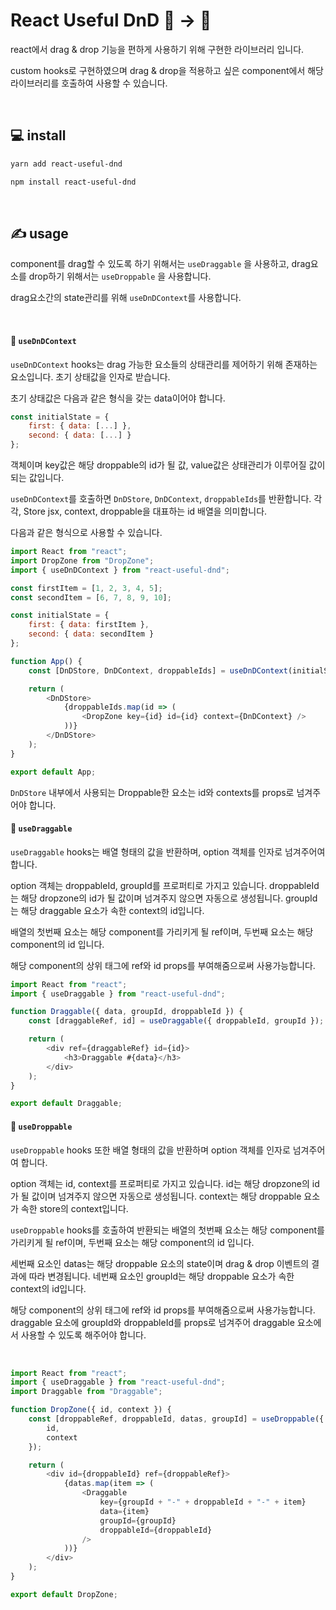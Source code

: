 # React Useful DnD 🎇 → 🌁

react에서 drag & drop 기능을 편하게 사용하기 위해 구현한 라이브러리 입니다.

custom hooks로 구현하였으며 drag & drop을 적용하고 싶은 component에서 해당 라이브러리를 호출하여 사용할 수 있습니다.

<br>

## 💻 install

```bash
yarn add react-useful-dnd

npm install react-useful-dnd
```

<br>

## ✍️ usage

component를 drag할 수 있도록 하기 위해서는 `useDraggable` 을 사용하고, drag요소를 drop하기 위해서는 `useDroppable` 을 사용합니다.

drag요소간의 state관리를 위해 `useDnDContext`를 사용합니다.

<br>

#### 🕋 `useDnDContext`

`useDnDContext` hooks는 drag 가능한 요소들의 상태관리를 제어하기 위해 존재하는 요소입니다. 초기 상태값을 인자로 받습니다.

초기 상태값은 다음과 같은 형식을 갖는 data이어야 합니다.

```javascript
const initialState = {
	first: { data: [...] },
	second: { data: [...] }
};
```

객체이며 key값은 해당 droppable의 id가 될 값, value값은 상태관리가 이루어질 값이 되는 값입니다.

`useDnDContext`를 호출하면 `DnDStore`, `DnDContext`, `droppableIds`를 반환합니다. 각각, Store jsx, context, droppable을 대표하는 id 배열을 의미합니다.

다음과 같은 형식으로 사용할 수 있습니다.

```javascript
import React from "react";
import DropZone from "DropZone";
import { useDnDContext } from "react-useful-dnd";

const firstItem = [1, 2, 3, 4, 5];
const secondItem = [6, 7, 8, 9, 10];

const initialState = {
	first: { data: firstItem },
	second: { data: secondItem }
};

function App() {
	const [DnDStore, DnDContext, droppableIds] = useDnDContext(initialState);

	return (
		<DnDStore>
			{droppableIds.map(id => (
				<DropZone key={id} id={id} context={DnDContext} />
			))}
		</DnDStore>
	);
}

export default App;
```

`DnDStore` 내부에서 사용되는 Droppable한 요소는 id와 contexts를 props로 넘겨주어야 합니다.

#### 🎇 `useDraggable`

`useDraggable` hooks는 배열 형태의 값을 반환하며, option 객체를 인자로 넘겨주어여 합니다.

option 객체는 droppableId, groupId를 프로퍼티로 가지고 있습니다.
droppableId는 해당 dropzone의 id가 될 값이며 넘겨주지 않으면 자동으로 생성됩니다.
groupId는 해당 draggable 요소가 속한 context의 id입니다.

배열의 첫번째 요소는 해당 component를 가리키게 될 ref이며, 두번째 요소는 해당 component의 id 입니다.

해당 component의 상위 태그에 ref와 id props를 부여해줌으로써 사용가능합니다.

```javascript
import React from "react";
import { useDraggable } from "react-useful-dnd";

function Draggable({ data, groupId, droppableId }) {
	const [draggableRef, id] = useDraggable({ droppableId, groupId });

	return (
		<div ref={draggableRef} id={id}>
			<h3>Draggable #{data}</h3>
		</div>
	);
}

export default Draggable;
```

#### 🌁 `useDroppable`

`useDroppable` hooks 또한 배열 형태의 값을 반환하며 option 객체를 인자로 넘겨주어여 합니다.

option 객체는 id, context를 프로퍼티로 가지고 있습니다.
id는 해당 dropzone의 id가 될 값이며 넘겨주지 않으면 자동으로 생성됩니다.
context는 해당 droppable 요소가 속한 store의 context입니다.

`useDroppable` hooks를 호출하여 반환되는 배열의 첫번째 요소는 해당 component를 가리키게 될 ref이며, 두번째 요소는 해당 component의 id 입니다.

세번째 요소인 datas는 해당 droppable 요소의 state이며 drag & drop 이벤트의 결과에 따라 변경됩니다.
네번째 요소인 groupId는 해당 droppable 요소가 속한 context의 id입니다.

해당 component의 상위 태그에 ref와 id props를 부여해줌으로써 사용가능합니다.
draggable 요소에 groupId와 droppableId를 props로 넘겨주어 draggable 요소에서 사용할 수 있도록 해주어야 합니다.

<br>

```javascript
import React from "react";
import { useDraggable } from "react-useful-dnd";
import Draggable from "Draggable";

function DropZone({ id, context }) {
	const [droppableRef, droppableId, datas, groupId] = useDroppable({
		id,
		context
	});

	return (
		<div id={droppableId} ref={droppableRef}>
			{datas.map(item => (
				<Draggable
					key={groupId + "-" + droppableId + "-" + item}
					data={item}
					groupId={groupId}
					droppableId={droppableId}
				/>
			))}
		</div>
	);
}

export default DropZone;
```
